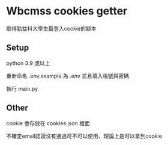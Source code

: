 # Wbcmss cookies getter

  取得勤益科大學生篇登入cookie的腳本

## Setup

  python 3.9 或以上

  重新命名 .env.example 為 .env 並且填入帳號與密碼

  執行 main.py

## Other
  cookie 會存放在 cookies.json 裡面

  不確定email認證沒有通過可不可以使用，理論上是可以拿到cookie